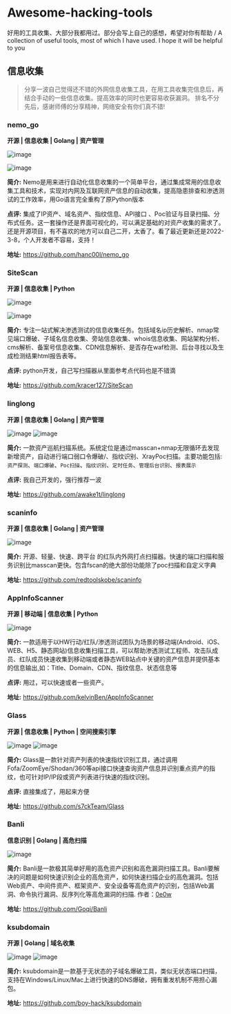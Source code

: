 # Awesome-hacking-tools
好用的工具收集、大部分我都用过。部分会写上自己的感想，希望对你有帮助 / A collection of useful tools, most of which I have used. I hope it will be helpful to you



## 信息收集

> 分享一波自己觉得还不错的外网信息收集工具，在用工具收集完信息后，再结合手动的一些信息收集。提高效率的同时也更容易收获漏洞。 排名不分先后，感谢师傅的分享精神，网络安全有你们真不错!



### nemo_go

**开源 | 信息收集 | Golang | 资产管理**

![image](https://github.com/awake1t/Awesome-hacking-tools/blob/main/img/image-20220409234442857.png)

![image](https://github.com/awake1t/Awesome-hacking-tools/blob/main/img/image-20220409234424091.png)



**简介:** Nemo是用来进行自动化信息收集的一个简单平台，通过集成常用的信息收集工具和技术，实现对内网及互联网资产信息的自动收集，提高隐患排查和渗透测试的工作效率，用Go语言完全重构了原Python版本

**点评:** 集成了IP资产、域名资产、指纹信息、API接口 、Poc验证与目录扫描、分布式任务。这一套操作还是界面可视化的，可以满足基础的对资产收集的需求了。还是开源项目，有不喜欢的地方可以自己二开，太香了。看了最近更新还是2022-3-8，个人开发者不容易，支持！

**地址:** https://github.com/hanc00l/nemo_go








### SiteScan

**开源 | 信息收集 | Python**

![image](https://github.com/awake1t/Awesome-hacking-tools/blob/main/img/image-20220410150134627.png)

![image](https://github.com/awake1t/Awesome-hacking-tools/blob/main/img/image-20220410150157188.png)

**简介:** 专注一站式解决渗透测试的信息收集任务。包括域名ip历史解析、nmap常见端口爆破、子域名信息收集、旁站信息收集、whois信息收集、网站架构分析、cms解析、备案号信息收集、CDN信息解析、是否存在waf检测、后台寻找以及生成检测结果html报告表等。

**点评:** python开发，自己写扫描器从里面参考点代码也是不错滴

**地址:** https://github.com/kracer127/SiteScan









### linglong

**开源 | 信息收集 | Golang | 资产管理**

![image](https://github.com/awake1t/Awesome-hacking-tools/blob/main/img/640.png)
![image](https://github.com/awake1t/Awesome-hacking-tools/blob/main/img/640-1.png)

**简介:** 一款资产巡航扫描系统。系统定位是通过masscan+nmap无限循环去发现新增资产，自动进行端口弱口令爆破/、指纹识别、XrayPoc扫描。主要功能包括: `资产探测`、`端口爆破`、`Poc扫描`、`指纹识别`、`定时任务`、`管理后台识别`、`报表展示`

**点评:** 我自己开发的，强行推荐一波

**地址:** https://github.com/awake1t/linglong





### scaninfo

**开源 | 信息收集 | Golang | 资产管理**

![image](https://github.com/awake1t/Awesome-hacking-tools/blob/main/img/image-20220410150844017.png)

**简介:** 开源、轻量、快速、跨平台 的红队内外网打点扫描器。快速的端口扫描和服务识别比masscan更快。包含fscan的绝大部份功能除了poc扫描和自定义字典

**地址:** https://github.com/redtoolskobe/scaninfo





### AppInfoScanner

**开源 | 移动端 | 信息收集 | Python**

![image](https://github.com/awake1t/Awesome-hacking-tools/blob/main/img/AppInfoScanner.png)


**简介:** 一款适用于以HW行动/红队/渗透测试团队为场景的移动端(Android、iOS、WEB、H5、静态网站)信息收集扫描工具，可以帮助渗透测试工程师、攻击队成员、红队成员快速收集到移动端或者静态WEB站点中关键的资产信息并提供基本的信息输出,如：Title、Domain、CDN、指纹信息、状态信息等

**点评:** 用过，可以快速或者一些资产。

**地址:** https://github.com/kelvinBen/AppInfoScanner





### Glass

**开源 | 信息收集 | Python | 空间搜索引擎**

![image](https://github.com/awake1t/Awesome-hacking-tools/blob/main/img/Glass.png)
![image](https://github.com/awake1t/Awesome-hacking-tools/blob/main/img/Glass.png)


**简介:** Glass是一款针对资产列表的快速指纹识别工具，通过调用Fofa/ZoomEye/Shodan/360等api接口快速查询资产信息并识别重点资产的指纹，也可针对IP/IP段或资产列表进行快速的指纹识别。

**点评:** 直接集成了，用起来方便

**地址:** https://github.com/s7ckTeam/Glass


### Banli

**信息识别 | Golang | 高危扫描**

![image](https://github.com/awake1t/Awesome-hacking-tools/blob/main/img/image-20220410145544381.png)

**简介:** Banli是一款极其简单好用的高危资产识别和高危漏洞扫描工具。Banli要解决的问题是如何快速识别企业的高危资产，如何快速扫描企业的高危漏洞。包括Web资产、中间件资产、框架资产、安全设备等高危资产的识别，包括Web漏洞、命令执行漏洞、反序列化等高危漏洞的扫描. 作者：[0e0w](https://github.com/0e0w)

**地址:** https://github.com/Goqi/Banli




### ksubdomain

**开源 |  Golang | 域名收集**

![image](https://github.com/awake1t/Awesome-hacking-tools/blob/main/img/ksubdomain.png)
![image](https://github.com/awake1t/Awesome-hacking-tools/blob/main/img/ksubdomain1.png)

**简介:** ksubdomain是一款基于无状态的子域名爆破工具，类似无状态端口扫描，支持在Windows/Linux/Mac上进行快速的DNS爆破，拥有重发机制不用担心漏包。

**地址:** https://github.com/boy-hack/ksubdomain






